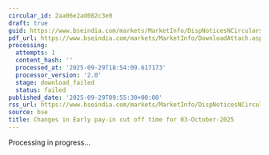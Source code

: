```yaml
---
circular_id: 2aa06e2ad082c3e0
draft: true
guid: https://www.bseindia.com/markets/MarketInfo/DispNoticesNCirculars.aspx?Noticeid={C0BB5A76-0034-45FC-A2AD-C959862DE2D0}&noticeno=20250929-28&dt=09/29/2025&icount=28&totcount=87&flag=0
pdf_url: https://www.bseindia.com/markets/MarketInfo/DownloadAttach.aspx?id=20250929-28&attachedId=
processing:
  attempts: 1
  content_hash: ''
  processed_at: '2025-09-29T18:54:09.617173'
  processor_version: '2.0'
  stage: download_failed
  status: failed
published_date: '2025-09-29T09:55:30+00:00'
rss_url: https://www.bseindia.com/markets/MarketInfo/DispNoticesNCirculars.aspx?Noticeid={C0BB5A76-0034-45FC-A2AD-C959862DE2D0}&noticeno=20250929-28&dt=09/29/2025&icount=28&totcount=87&flag=0
source: bse
title: Changes in Early pay-in cut off time for 03-October-2025
---
```


Processing in progress...